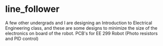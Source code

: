 # line_follower
A few other undergrads and I are designing an Introduction to Electrical Engineering class,
and these are some designs to minimize the size of the electronics on board of the robot.
PCB's for EE 299 Robot (Photo resistors and PID control)

